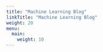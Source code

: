 ```yaml
---
title: "Machine Learning Blog"
linkTitle: "Machine Learning Blog"
weight: 20
menu:
  main:
    weight: 10
---
```



